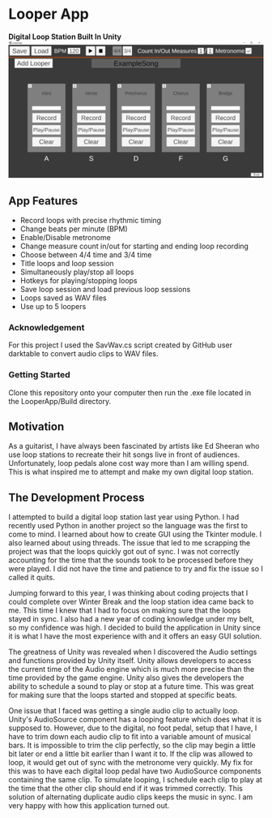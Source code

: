 # Looper App
**Digital Loop Station Built In Unity**
![App Screenshot](ReadMeFiles/AppScreenshot.png)
## App Features
- Record loops with precise rhythmic timing
- Change beats per minute (BPM)
- Enable/Disable metronome
- Change measure count in/out for starting and ending loop recording
- Choose between 4/4 time and 3/4 time
- Title loops and loop session
- Simultaneously play/stop all loops
- Hotkeys for playing/stopping loops
- Save loop session and load previous loop sessions
- Loops saved as WAV files
- Use up to 5 loopers 

### Acknowledgement
For this project I used the SavWav.cs script created by GitHub user darktable to convert audio clips to WAV files.

### Getting Started
Clone this repository onto your computer then run the .exe file located in the LooperApp/Build directory.

## Motivation 
As a guitarist, I have always been fascinated by artists like Ed Sheeran who use loop stations to recreate their hit songs live in front of audiences. Unfortunately, loop pedals alone cost way more than I am willing spend. This is what inspired me to attempt and make my own digital loop station.
## The Development Process
I attempted to build a digital loop station last year using Python. I had recently used Python in another project so the language was the first to come to mind. I learned about how to create GUI using the Tkinter module. I also learned about using threads. The issue that led to me scrapping the project was that the loops quickly got out of sync. I was not correctly accounting for the time that the sounds took to be processed before they were played. I did not have the time and patience to try and fix the issue so I called it quits.

Jumping forward to this year, I was thinking about coding projects that I could complete over Winter Break and the loop station idea came back to me. This time I knew that I had to focus on making sure that the loops stayed in sync. I also had a new year of coding knowledge under my belt, so my confidence was high. I decided to build the application in Unity since it is what I have the most experience with and it offers an easy GUI solution. 

The greatness of Unity was revealed when I discovered the Audio settings and functions provided by Unity itself. Unity allows developers to access the current time of the Audio engine which is much more precise than the time provided by the game engine. Unity also gives the developers the ability to schedule a sound to play or stop at a future time. This was great for making sure that the loops started and stopped at specific beats.

One issue that I faced was getting a single audio clip to actually loop. Unity's AudioSource component has a looping feature which does what it is supposed to. However, due to the digital, no foot pedal, setup that I have, I have to trim down each audio clip to fit into a variable amount of musical bars. It is impossible to trim the clip perfectly, so the clip may begin a little bit later or end a little bit earlier than I want it to. If the clip was allowed to loop, it would get out of sync with the metronome very quickly. My fix for this was to have each digital loop pedal have two AudioSource components containing the same clip. To simulate looping, I schedule each clip to play at the time that the other clip should end if it was trimmed correctly. This solution of alternating duplicate audio clips keeps the music in sync. I am very happy with how this application turned out.
